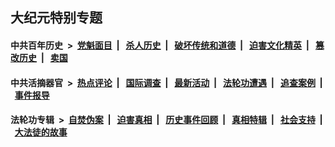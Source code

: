 ## 大纪元特别专题

#### 中共百年历史 &nbsp;>&nbsp; [党魁面目](indexes/nf1176107/README.md?04180430) &nbsp;| &nbsp; [杀人历史](indexes/nf1176106/README.md?04180430) &nbsp;| &nbsp; [破坏传统和道德](indexes/nf1176106/README.md?04180430) &nbsp;| &nbsp; [迫害文化精英](indexes/nf1176111/README.md?04180430) &nbsp;| &nbsp; [篡改历史](indexes/nf1176115/README.md?04180430) &nbsp;| &nbsp; [卖国](indexes/nf1176117/README.md?04180430) 

#### 中共活摘器官 &nbsp;>&nbsp; [热点评论](indexes/nf5879/README.md?04180430) &nbsp;| &nbsp; [国际调查](indexes/nf5947/README.md?04180430) &nbsp;| &nbsp; [最新活动](indexes/nf5883/README.md?04180430) &nbsp;| &nbsp; [法轮功遭遇](indexes/nf5881/README.md?04180430) &nbsp;| &nbsp; [追查案例](indexes/nf5880/README.md?04180430) &nbsp;| &nbsp; [事件报导](indexes/nf5877/README.md?04180430) 

#### 法轮功专辑 &nbsp;>&nbsp; [自焚伪案](indexes/nf5562/README.md?04180430) &nbsp;| &nbsp; [迫害真相](indexes/nf4379/README.md?04180430) &nbsp;| &nbsp; [历史事件回顾](indexes/nf5793/README.md?04180430) &nbsp;| &nbsp; [真相特辑](indexes/nf4389/README.md?04180430) &nbsp;| &nbsp; [社会支持](indexes/nf4386/README.md?04180430) &nbsp;| &nbsp; [大法徒的故事](indexes/nf1147481/README.md?04180430) 
